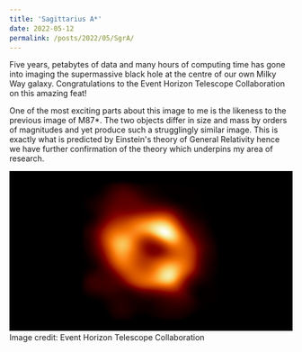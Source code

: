 ```yaml
---
title: 'Sagittarius A*'
date: 2022-05-12
permalink: /posts/2022/05/SgrA/
---
```


Five years, petabytes of data and many hours of computing time has gone into imaging the supermassive black hole at the centre of our own Milky Way galaxy. Congratulations to the Event Horizon Telescope Collaboration on this amazing feat!

One of the most exciting parts about this image to me is the likeness to the previous image of M87*. The two objects differ in size and mass by orders of magnitudes and yet produce such a strugglingly similar image. This is exactly what is predicted by Einstein's theory of General Relativity hence we have further confirmation of the theory which underpins my area of research.

![SgrA*](/images/SgrA.jpeg)
Image credit: Event Horizon Telescope Collaboration